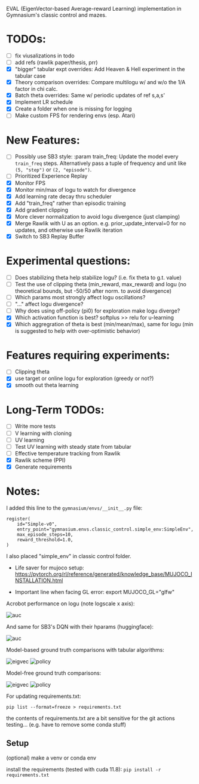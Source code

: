 EVAL (EigenVector-based Average-reward Learning) implementation in Gymnasium's classic control and mazes.

# TODOs:
- [ ] fix viusalizations in todo
- [ ] add refs (rawlik paper/thesis, prr)
- [x] "bigger" tabular expt overrides: Add Heaven & Hell experiment in the tabular case
- [x] Theory comparison overrides: Compare multilogu w/ and w/o the 1/A factor in chi calc.
- [x] Batch theta overrides: Same w/ periodic updates of ref s,a,s'
- [x] Implement LR schedule
- [x] Create a folder when one is missing for logging
- [ ] Make custom FPS for rendering envs (esp. Atari)

# New Features:
- [ ] Possibly use SB3 style: :param train_freq: Update the model every ``train_freq`` steps. Alternatively pass a tuple of frequency and unit
        like ``(5, "step")`` or ``(2, "episode")``.
- [ ] Prioritized Experience Replay
- [x] Monitor FPS
- [x] Monitor min/max of logu to watch for divergence
- [x] Add learning rate decay thru scheduler
- [x] Add "train_freq" rather than episodic training
- [x] Add gradient clipping
- [x] More clever normalization to avoid logu divergence (just clamping)
- [x] Merge Rawlik with U as an option. e.g. prior_update_interval=0 for no updates, and otherwise use Rawlik iteration
- [x] Switch to SB3 Replay Buffer

# Experimental questions:
- [ ] Does stabilizing theta help stabilize logu? (i.e. fix theta to g.t. value)
- [ ] Test the use of clipping theta (min_reward, max_reward) and logu (no theoretical bounds, but -50/50 after norm. to avoid divergence)
- [ ] Which params most strongly affect logu oscillations?
- [ ] "..." affect logu divergence? 
- [ ] Why does using off-policy (pi0) for exploration make logu diverge?
- [x] Which activation function is best? softplus >> relu for u-learning
- [x] Which aggregration of theta is best (min/mean/max), same for logu (min is suggested to help with over-optimistic behavior)

# Features requiring experiments:
- [ ] Clipping theta
- [x] use target or online logu for exploration (greedy or not?)
- [x] smooth out theta learning

# Long-Term TODOs:
- [ ] Write more tests
- [ ] V learning with cloning
- [ ] UV learning
- [ ] Test UV learning with steady state from tabular
- [ ] Effective temperature tracking from Rawlik
- [x] Rawlik scheme (PPI)
- [x] Generate requirements

# Notes:

I added this line to the `gymnasium/envs/__init__.py` file:
```
register(
    id="Simple-v0",
    entry_point="gymnasium.envs.classic_control.simple_env:SimpleEnv",
    max_episode_steps=10,
    reward_threshold=1.0,
)
```
I also placed "simple_env" in classic control folder.

- Life saver for mujoco setup: https://pytorch.org/rl/reference/generated/knowledge_base/MUJOCO_INSTALLATION.html

- Important line when facing GL error: export MUJOCO_GL="glfw"

Acrobot performance on logu (note logscale x axis):

![auc][scaling_logu]

And same for SB3's DQN with their hparams (huggingface):

![auc][scaling_dqn]

Model-based ground truth comparisons with tabular algorithms:

![eigvec](figures/left_eigenvector_MB.png)
![policy](figures/policy_MB.png)

Model-free ground truth comparisons:

![eigvec][eigvec_figure]
![policy][policy_figure]

[policy_figure]: figures/policy_MF.png
[eigvec_figure]: figures/left_eigenvector_MF.png
[scaling_logu]: Acrobot-v1.png 
[scaling_dqn]: Acrobot-v1-dqn.png



For updating requirements.txt:
```
pip list --format=freeze > requirements.txt
```

the contents of requirements.txt are a bit sensitive for the git actions testing...
(e.g. have to remove some conda stuff)


## Setup

(optional) make a venv or conda env

install the requirements (tested with cuda 11.8):
`pip install -r requirements.txt`
